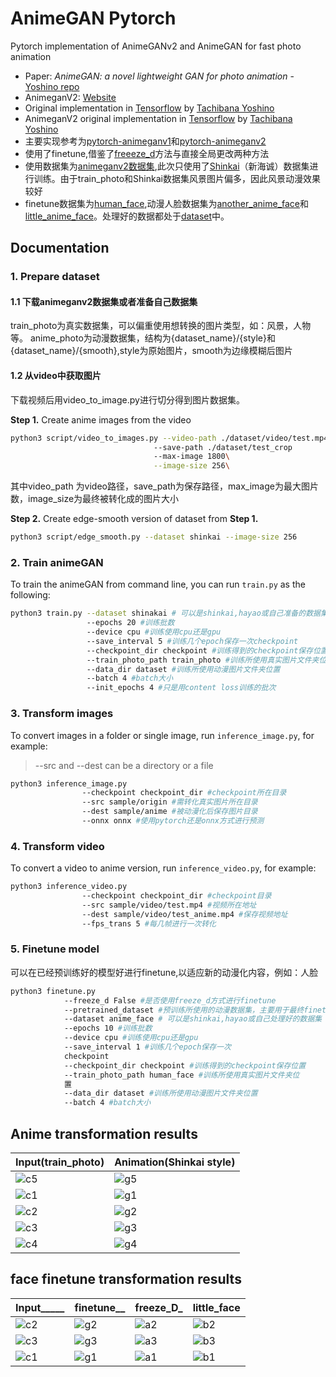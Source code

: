 # AnimeGAN Pytorch 

Pytorch implementation of AnimeGANv2 and AnimeGAN for fast photo animation

* Paper: *AnimeGAN: a novel lightweight GAN for photo animation* - [Yoshino repo](https://github.com/TachibanaYoshino/AnimeGAN/blob/master/doc/Chen2020_Chapter_AnimeGAN.pdf)
* AnimeganV2: [Website](https://tachibanayoshino.github.io/AnimeGANv2/)
* Original implementation in [Tensorflow](https://github.com/TachibanaYoshino/AnimeGAN) by [Tachibana Yoshino](https://github.com/TachibanaYoshino)
* AnimeganV2 original implementation in [Tensorflow](https://github.com/TachibanaYoshino/AnimeGAN) by [Tachibana Yoshino](https://github.com/TachibanaYoshino)
* 主要实现参考为[pytorch-animeganv1](https://github.com/ptran1203/pytorch-animeGAN)和[pytorch-animeganv2](https://github.com/wan-h/AnimeGANv2_pytorch)
* 使用了finetune,借鉴了[freeeze_d](https://github.com/sangwoomo/FreezeD)方法与直接全局更改两种方法
* 使用数据集为[animeganv2数据集](https://github.com/TachibanaYoshino/AnimeGANv2/releases),此次只使用了[Shinkai](dataset/shinkai/)（新海诚）数据集进行训练。由于train_photo和Shinkai数据集风景图片偏多，因此风景动漫效果较好
* finetune数据集为[human_face](https://www.kaggle.com/datasets/atulanandjha/lfwpeople),动漫人脸数据集为[another_anime_face](https://www.kaggle.com/datasets/scribbless/another-anime-face-dataset)和[little_anime_face](https://www.kaggle.com/datasets/splcher/animefacedataset)。处理好的数据都处于[dataset](/dataset/)中。



## Documentation

### 1. Prepare dataset

#### 1.1 下载animeganv2数据集或者准备自己数据集

train_photo为真实数据集，可以偏重使用想转换的图片类型，如：风景，人物等。
anime_photo为动漫数据集，结构为{dataset_name}/{style}和{dataset_name}/{smooth},style为原始图片，smooth为边缘模糊后图片

#### 1.2 从video中获取图片

下载视频后用video_to_image.py进行切分得到图片数据集。

**Step 1.** Create anime images from the video

```bash
python3 script/video_to_images.py --video-path ./dataset/video/test.mp4
                                --save-path ./dataset/test_crop
                                --max-image 1800\
                                --image-size 256\
```
其中video_path 为video路径，save_path为保存路径，max_image为最大图片数，image_size为最终被转化成的图片大小

**Step 2.** Create edge-smooth version of dataset from **Step 1.**

```bash
python3 script/edge_smooth.py --dataset shinkai --image-size 256
```

### 2. Train animeGAN

To train the animeGAN from command line, you can run `train.py` as the following:

```bash
python3 train.py --dataset shinakai # 可以是shinkai,hayao或自己准备的数据集
                 --epochs 20 #训练批数
                 --device cpu #训练使用cpu还是gpu
                 --save_interval 5 #训练几个epoch保存一次checkpoint
                 --checkpoint_dir checkpoint #训练得到的checkpoint保存位置
                 --train_photo_path train_photo #训练所使用真实图片文件夹位置
                 --data_dir dataset #训练所使用动漫图片文件夹位置
                 --batch 4 #batch大小
                 --init_epochs 4 #只是用content loss训练的批次
```

### 3. Transform images

To convert images in a folder or single image, run `inference_image.py`, for example:

> --src and --dest can be a directory or a file

```bash
python3 inference_image.py 
                --checkpoint checkpoint_dir #checkpoint所在目录
                --src sample/origin #需转化真实图片所在目录
                --dest sample/anime #被动漫化后保存图片目录
                --onnx onnx #使用pytorch还是onnx方式进行预测
```

### 4. Transform video

To convert a video to anime version, run `inference_video.py`, for example:

```bash
python3 inference_video.py 
                --checkpoint checkpoint_dir #checkpoint目录
                --src sample/video/test.mp4 #视频所在地址
                --dest sample/video/test_anime.mp4 #保存视频地址
                --fps_trans 5 #每几帧进行一次转化
```
### 5. Finetune model

可以在已经预训练好的模型好进行finetune,以适应新的动漫化内容，例如：人脸

```bash
python3 finetune.py 
            --freeze_d False #是否使用freeze_d方式进行finetune
            --pretrained_dataset #预训练所使用的动漫数据集，主要用于最终finetune的命名
            --dataset anime_face # 可以是shinkai,hayao或自己处理好的数据集
            --epochs 10 #训练批数
            --device cpu #训练使用cpu还是gpu
            --save_interval 1 #训练几个epoch保存一次
            checkpoint
            --checkpoint_dir checkpoint #训练得到的checkpoint保存位置
            --train_photo_path human_face #训练所使用真实图片文件夹位
            置
            --data_dir dataset #训练所使用动漫图片文件夹位置
            --batch 4 #batch大小
```

## Anime transformation results

| Input(train_photo)| Animation(Shinkai style) |
|--|--|
|![c5](./sample/origin/fudan.jpg)|![g5](./sample/anime/fudan_anime.jpg)|
|![c1](./sample/origin/city.jpg)|![g1](./sample/anime/city_anime.jpg)|
|![c2](./sample/origin/mountain.jpg)|![g2](./sample/anime/mountain_anime.jpg)|
|![c3](./sample/origin/face.jpg)|![g3](./sample/anime/face_anime.jpg)|
|![c4](./sample/origin/train.jpg)|![g4](./sample/anime/train_anime.jpg)|

## face finetune transformation results

|Input_____| finetune__|freeze_D_ |little_face |
|--|--|--|--|
|![c2](./sample/face/2.jpg)|![g2](./sample/anime_face/finetune/2_anime.jpg)|![a2](./sample/anime_face/freeze_d_finetune/2_anime.jpg)|![b2](./sample/anime_face/little_animeface_finetune/2_anime.jpg)|
|![c3](./sample/face/1.jpg)|![g3](./sample/anime_face/finetune/1_anime.jpg)|![a3](./sample/anime_face/freeze_d_finetune/1_anime.jpg)|![b3](./sample/anime_face/little_animeface_finetune/1_anime.jpg)|
|![c1](./sample/face/4.jpg)|![g1](./sample/anime_face/finetune/4_anime.jpg)|![a1](./sample/anime_face/freeze_d_finetune/4_anime.jpg)|![b1](./sample/anime_face/little_animeface_finetune/4_anime.jpg)|
